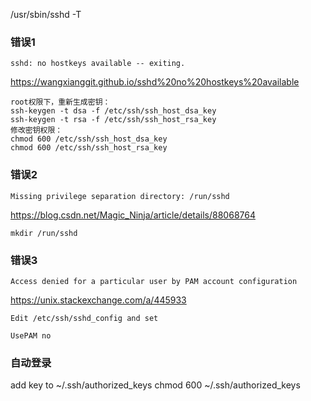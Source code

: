 /usr/sbin/sshd -T

### 错误1
```
sshd: no hostkeys available -- exiting.
```
https://wangxianggit.github.io/sshd%20no%20hostkeys%20available
```
root权限下，重新生成密钥：
ssh-keygen -t dsa -f /etc/ssh/ssh_host_dsa_key
ssh-keygen -t rsa -f /etc/ssh/ssh_host_rsa_key
修改密钥权限：
chmod 600 /etc/ssh/ssh_host_dsa_key
chmod 600 /etc/ssh/ssh_host_rsa_key
```

### 错误2
```
Missing privilege separation directory: /run/sshd
```
https://blog.csdn.net/Magic_Ninja/article/details/88068764
```
mkdir /run/sshd
```

### 错误3
```
Access denied for a particular user by PAM account configuration
```
https://unix.stackexchange.com/a/445933
```
Edit /etc/ssh/sshd_config and set

UsePAM no
```

### 自动登录
add key to ~/.ssh/authorized_keys
chmod 600 ~/.ssh/authorized_keys